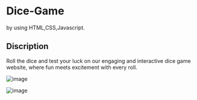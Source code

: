 # Dice-Game
by using HTML,CSS,Javascript.
## Discription
Roll the dice and test your luck on our engaging and interactive dice game website, where fun meets excitement with every roll.

![image](https://github.com/user-attachments/assets/2175af25-e1a5-45b5-9c33-f30ee832aa4a)


![image](https://github.com/user-attachments/assets/c5496f27-51c2-47ca-a442-68bfc8ba66c0)


